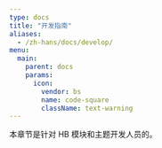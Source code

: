 ```yaml
---
type: docs
title: "开发指南"
aliases:
  - /zh-hans/docs/develop/
menu:
  main:
    parent: docs
    params:
      icon:
        vendor: bs
        name: code-square
        className: text-warning
---
```


本章节是针对 HB 模块和主题开发人员的。

<!--more-->
